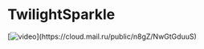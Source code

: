 # TwilightSparkle

[![video]([https://cloud.mail.ru/public/Ap6h/PkZ1FH3qU](https://storage.yandexcloud.net/whiterabbit187-testwebgl.v1/TwilightSparkle/MainPicture.png)https://storage.yandexcloud.net/whiterabbit187-testwebgl.v1/TwilightSparkle/MainPicture.png)](https://cloud.mail.ru/public/n8gZ/NwGtGduuS)
